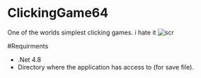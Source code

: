 # ClickingGame64
One of the worlds simplest clicking games. 
i hate it
![scr](https://user-images.githubusercontent.com/62301857/129025313-107a1fc9-1c3d-4a68-9c83-21cb29cbd122.png)

#Requirments
- .Net 4.8
- Directory where the application has access to (for save file).
